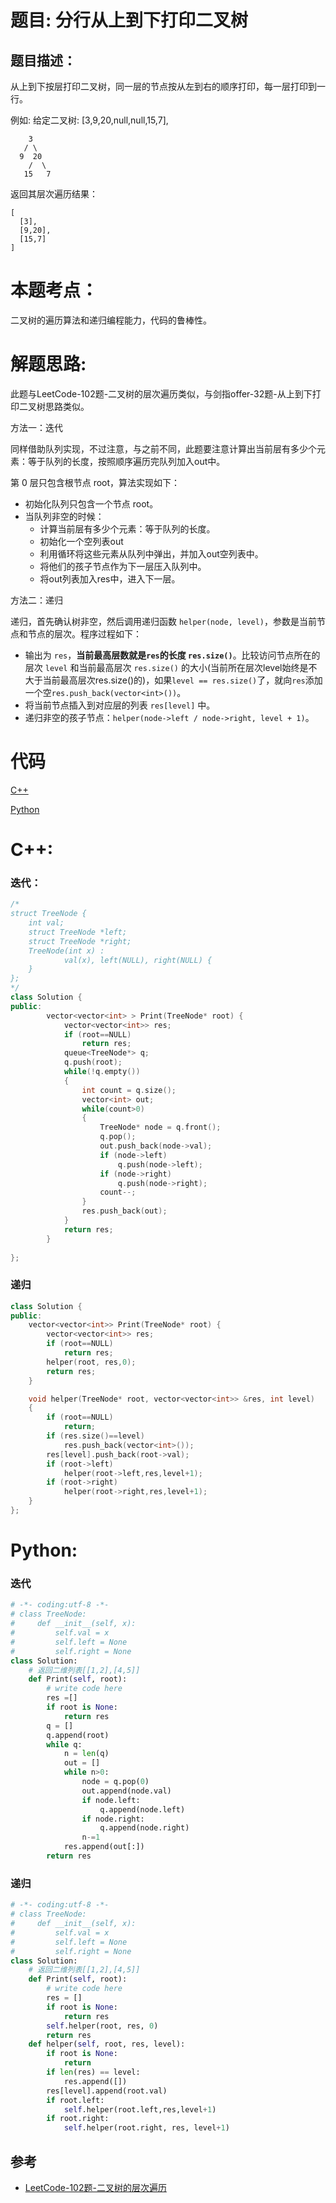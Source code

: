 # 题目: 分行从上到下打印二叉树
## 题目描述：
从上到下按层打印二叉树，同一层的节点按从左到右的顺序打印，每一层打印到一行。

例如:
给定二叉树: [3,9,20,null,null,15,7],
```
    3
   / \
  9  20
    /  \
   15   7
```
返回其层次遍历结果：
```
[
  [3],
  [9,20],
  [15,7]
]
```
# 本题考点：
  
  二叉树的遍历算法和递归编程能力，代码的鲁棒性。
  
# 解题思路:
  此题与LeetCode-102题-二叉树的层次遍历类似，与剑指offer-32题-从上到下打印二叉树思路类似。
  
  方法一：迭代
  
  同样借助队列实现，不过注意，与之前不同，此题要注意计算出当前层有多少个元素：等于队列的长度，按照顺序遍历完队列加入out中。
  
  第 0 层只包含根节点 root，算法实现如下：

  - 初始化队列只包含一个节点 root。
  - 当队列非空的时候：
      - 计算当前层有多少个元素：等于队列的长度。
      - 初始化一个空列表out
      - 利用循环将这些元素从队列中弹出，并加入out空列表中。
      - 将他们的孩子节点作为下一层压入队列中。
      - 将out列表加入res中，进入下一层。
      
  方法二：递归
  
  递归，首先确认树非空，然后调用递归函数 ``helper(node, level)``，参数是当前节点和节点的层次。程序过程如下：

  - 输出为 ``res``，**当前最高层数就是``res``的长度 ``res.size()``**。比较访问节点所在的层次 ``level`` 和当前最高层次 ``res.size()`` 的大小(当前所在层次level始终是不大于当前最高层次res.size()的)，如果``level == res.size()``了，就向``res``添加一个空``res.push_back(vector<int>())``。
 -  将当前节点插入到对应层的列表 ``res[level]`` 中。
 -  递归非空的孩子节点：``helper(node->left / node->right, level + 1)``。
  
# 代码

[C++](./PrintTreesInLines.cpp)

[Python](./PrintTreesInLines.py)

# C++: 
### 迭代：
```c++
/*
struct TreeNode {
    int val;
    struct TreeNode *left;
    struct TreeNode *right;
    TreeNode(int x) :
            val(x), left(NULL), right(NULL) {
    }
};
*/
class Solution {
public:
        vector<vector<int> > Print(TreeNode* root) {
            vector<vector<int>> res;
            if (root==NULL)
                return res;
            queue<TreeNode*> q;
            q.push(root);
            while(!q.empty())
            {
                int count = q.size();
                vector<int> out;
                while(count>0)
                {
                    TreeNode* node = q.front();
                    q.pop();
                    out.push_back(node->val);
                    if (node->left)
                        q.push(node->left);
                    if (node->right)
                        q.push(node->right);
                    count--;
                }
                res.push_back(out);
            }
            return res;
        }
    
};
```
### 递归
```c++
class Solution {
public:
    vector<vector<int>> Print(TreeNode* root) {
        vector<vector<int>> res;
        if (root==NULL)
            return res;
        helper(root, res,0);
        return res;
    }

    void helper(TreeNode* root, vector<vector<int>> &res, int level)
    {
        if (root==NULL)
            return;
        if (res.size()==level)
            res.push_back(vector<int>());
        res[level].push_back(root->val);
        if (root->left)
            helper(root->left,res,level+1);
        if (root->right)
            helper(root->right,res,level+1);
    }
};
```
# Python:
###  迭代
```python
# -*- coding:utf-8 -*-
# class TreeNode:
#     def __init__(self, x):
#         self.val = x
#         self.left = None
#         self.right = None
class Solution:
    # 返回二维列表[[1,2],[4,5]]
    def Print(self, root):
        # write code here
        res =[]
        if root is None:
            return res
        q = []
        q.append(root)
        while q:
            n = len(q)
            out = []
            while n>0:
                node = q.pop(0)
                out.append(node.val)
                if node.left:
                    q.append(node.left)
                if node.right:
                    q.append(node.right)
                n-=1
            res.append(out[:])
        return res
```
### 递归
```python
# -*- coding:utf-8 -*-
# class TreeNode:
#     def __init__(self, x):
#         self.val = x
#         self.left = None
#         self.right = None
class Solution:
    # 返回二维列表[[1,2],[4,5]]
    def Print(self, root):
        # write code here
        res = []
        if root is None:
            return res
        self.helper(root, res, 0)
        return res
    def helper(self, root, res, level):
        if root is None:
            return
        if len(res) == level:
            res.append([])
        res[level].append(root.val)
        if root.left:
            self.helper(root.left,res,level+1)
        if root.right:
            self.helper(root.right, res, level+1)
```
## 参考
  -  [LeetCode-102题-二叉树的层次遍历](https://github.com/bryceustc/LeetCode_Note/blob/master/cpp/Binary-Tree-Level-Order-Traversal/README.md)

